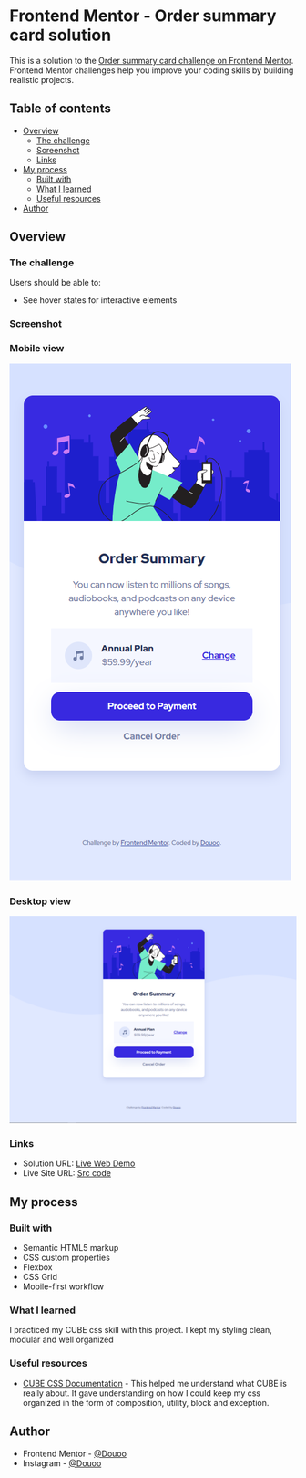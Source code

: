 # Frontend Mentor - Order summary card solution

This is a solution to the [Order summary card challenge on Frontend Mentor](https://www.frontendmentor.io/challenges/order-summary-component-QlPmajDUj). Frontend Mentor challenges help you improve your coding skills by building realistic projects. 

## Table of contents

- [Overview](#overview)
  - [The challenge](#the-challenge)
  - [Screenshot](#screenshot)
  - [Links](#links)
- [My process](#my-process)
  - [Built with](#built-with)
  - [What I learned](#what-i-learned)
  - [Useful resources](#useful-resources)
- [Author](#author)


## Overview

### The challenge

Users should be able to:

- See hover states for interactive elements

### Screenshot
<h3>Mobile view</h3>

![order-summary-component-mobile-view](screenshot-mobile_view.png)

<h3>Desktop view</h3>

![order-summary-component-desktop-view](screenshot-web_view.png)

### Links

- Solution URL: [Live Web Demo](https://douoo.github.io/frontendmentor-challenges/order-summary-component-main)
- Live Site URL: [Src code](https://github.com/douoo/frontendmentor-challenges/order-summary-component-main)

## My process

### Built with

- Semantic HTML5 markup
- CSS custom properties
- Flexbox
- CSS Grid
- Mobile-first workflow

### What I learned

I practiced my CUBE css skill with this project. I kept my styling clean, modular and well organized 

### Useful resources

- [CUBE CSS Documentation](https://www.cube.fyi) - This helped me understand what CUBE is really about. It gave understanding on how I could keep my css organized in the form of composition, utility, block and exception.


## Author

- Frontend Mentor - [@Douoo](https://www.frontendmentor.io/profile/douoo)
- Instagram - [@Douoo](https://www.instagram.com/douooo/)

